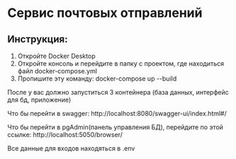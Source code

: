 # Сервис почтовых отправлений

## Инструкция:

1. Откройте Docker Desktop
2. Откройте консоль и перейдите в папку с проектом, где находиться файл docker-compose.yml
3. Пропишите эту команду: docker-compose up --build


После у вас должно запуститься 3 контейнера (база данных, интерфейс для бд, приложение)

Что бы перейти в swagger: http://localhost:8080/swagger-ui/index.html#/

Что бы перейти в pgAdmin(панель управления БД), перейдите по этой ссылке: http://localhost:5050/browser/

Все данные для входов находяться в .env
